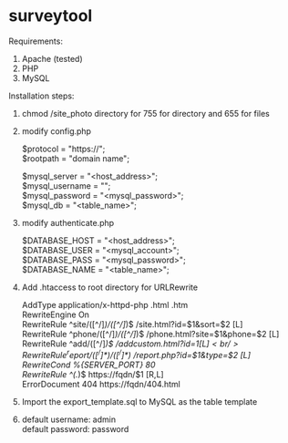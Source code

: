 # surveytool

Requirements:
1. Apache (tested)
2. PHP
3. MySQL

Installation steps:
1. chmod /site_photo directory for 755 for directory and 655 for files
2. modify config.php

    $protocol = "https://"; <br/>
    $rootpath = "domain name"; <br/>

    $mysql_server = "<host_address>"; <br/>
    $mysql_username = "<mysql account>"; <br/>
    $mysql_password = "<mysql_password>"; <br/>
    $mysql_db = "<table_name>"; <br/>

3. modify authenticate.php

   $DATABASE_HOST = "<host_address>"; <br/>
   $DATABASE_USER = "<mysql_account>"; <br/>
   $DATABASE_PASS = "<mysql_password>"; <br/>
   $DATABASE_NAME = "<table_name>"; <br/>
    
4.  Add .htaccess to root directory for URLRewrite

    AddType application/x-httpd-php .html .htm<br/>
    RewriteEngine On<br/>
    RewriteRule ^site/([^/]*)/([^/]*)$ /site.html?id=$1&sort=$2 [L]<br/>
    RewriteRule ^phone/([^/]*)/([^/]*)$ /phone.html?site=$1&phone=$2 [L]<br/>
    RewriteRule ^add/([^/]*)$ /addcustom.html?id=$1 [L]<br/>
    RewriteRule ^report/([^/]*)/([^/]*)$ /report.php?id=$1&type=$2 [L]<br/>
    RewriteCond %{SERVER_PORT} 80<br/>
    RewriteRule ^(.*)$ https://fqdn/$1 [R,L]<br/>
    ErrorDocument 404 https://fqdn/404.html<br/>
    
5. Import the export_template.sql to MySQL as the table template <br/>

6.  default username: admin  <br/>
    default password: password
